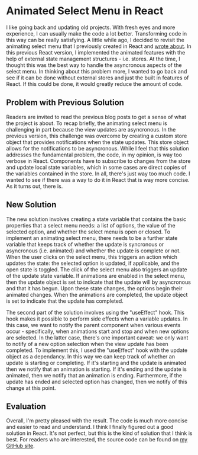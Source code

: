 # Animated Select Menu in React

I like going back and updating old projects. With fresh eyes and more experience, I can usually make the code a lot better. Transforming code in this way can be really satisfying. A little while ago, I decided to revisit the animating select menu that I previously created in React and [wrote about](select-menu-part-1). In this previous React version, I implemented the animated features with the help of external state management structures - i.e. stores. At the time, I thought this was the best way to handle the asyncronous aspects of the select menu. In thinking about this problem more, I wanted to go back and see if it can be done without external stores and just the built in features of React. If this could be done, it would greatly reduce the amount of code.

## Problem with Previous Solution

Readers are invited to read the previous blog posts to get a sense of what the project is about. To recap briefly, the animating select menu is challenging in part because the view updates are asyncronous. In the previous version, this challenge was overcome by creating a custom store object that provides notifications when the state updates. This store object allows for the notifications to be asyncronous. While I feel that this solution addresses the fundamental problem, the code, in my opinion, is way too verbose in React. Components have to subscribe to changes from the store and update local state variables, which in some cases are direct copies of the variables contained in the store. In all, there's just way too much code. I wanted to see if there was a way to do it in React that is way more concise. As it turns out, there is.

## New Solution

The new solution involves creating a state variable that contains the basic properties that a select menu needs: a list of options, the value of the selected option, and whether the select menu is open or closed. To implement an animating select menu, there needs to be a further state variable that keeps track of whether the update is syncronous or asyncronous (i.e. animated) and whether the update is complete or not. When the user clicks on the select menu, this triggers an action which updates the state: the selected option is updated, if applicable, and the open state is toggled. The click of the select menu also triggers an update of the update state variable. If animations are enabled in the select menu, then the update object is set to indicate that the update will by asyncronous and that it has begun. Upon these state changes, the options begin their animated changes. When the animations are completed, the update object is set to indicate that the update has completed.

The second part of the solution involves using the "useEffect" hook. This hook makes it possible to perform side effects when a variable updates. In this case, we want to notify the parent component when various events occur - specifically, when animations start and stop and when new options are selected. In the latter case, there's one important caveat: we only want to notify of a new option selection when the view update has been completed. To implement this, I used the "useEffect" hook with the update object as a dependancy. In this way we can keep track of whether an update is starting or completing. If it's starting and the update is animated then we notify that an animation is starting. If it's ending and the update is animated, then we notify that an animation is ending. Furthermore, if the update has ended and selected option has changed, then we notify of this change at this point.

## Evaluation

Overall, I'm pretty pleased with the result. The code is much more concise and easier to read and understand. I think I finally figured out a good solution in React. It's not perfect, but this is the kind of solution that I think is best. For readers who are interested, the source code can be found on [my GitHub site](https://github.com/BenRiegel/select-menu-react-new).
